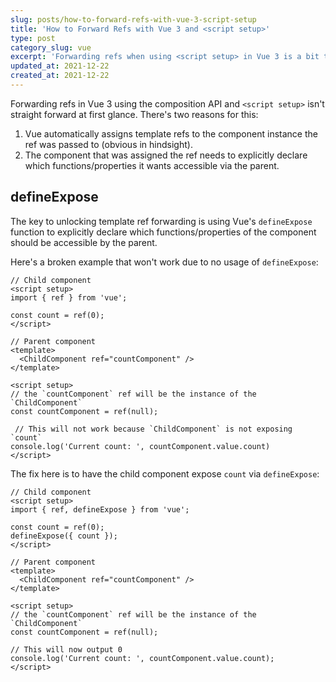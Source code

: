 ```yaml
---
slug: posts/how-to-forward-refs-with-vue-3-script-setup
title: 'How to Forward Refs with Vue 3 and <script setup>'
type: post
category_slug: vue
excerpt: 'Forwarding refs when using <script setup> in Vue 3 is a bit tricky due to some magic happening behind the scenes'
updated_at: 2021-12-22
created_at: 2021-12-22
---
```


Forwarding refs in Vue 3 using the composition API and `<script setup>` isn't straight forward at first glance. There's two reasons for this:

1. Vue automatically assigns template refs to the component instance the ref was passed to (obvious in hindsight).
2. The component that was assigned the ref needs to explicitly declare which functions/properties it wants accessible via the parent.

## defineExpose

The key to unlocking template ref forwarding is using Vue's `defineExpose` function to explicitly declare which functions/properties of the component should be accessible by the parent.

Here's a broken example that won't work due to no usage of `defineExpose`:

```vue
// Child component
<script setup>
import { ref } from 'vue';

const count = ref(0);
</script>

// Parent component
<template>
  <ChildComponent ref="countComponent" />
</template>

<script setup>
// the `countComponent` ref will be the instance of the `ChildComponent`
const countComponent = ref(null); 

 // This will not work because `ChildComponent` is not exposing `count`
console.log('Current count: ', countComponent.value.count)
</script>
```

The fix here is to have the child component expose `count` via `defineExpose`:

```vue
// Child component
<script setup>
import { ref, defineExpose } from 'vue';

const count = ref(0);
defineExpose({ count });
</script>

// Parent component
<template>
  <ChildComponent ref="countComponent" />
</template>

<script setup>
// the `countComponent` ref will be the instance of the `ChildComponent`
const countComponent = ref(null);

// This will now output 0
console.log('Current count: ', countComponent.value.count);
</script>
```

